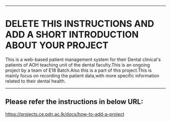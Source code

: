 ___
# DELETE THIS INSTRUCTIONS AND ADD A SHORT INTRODUCTION ABOUT YOUR PROJECT
This is a web-based patient management system for their Dental clinical's patients of AOH teaching unit of the dental faculty.This is an ongoing  project by a team of E18 Batch.Also this is a part of this project.This is mainly focus on recording the patient data,with more specific information related to their dental health.
___
## Please refer the instructions in below URL:

https://projects.ce.pdn.ac.lk/docs/how-to-add-a-project
